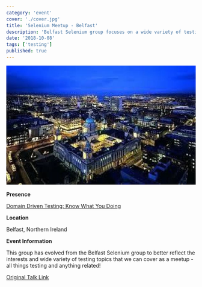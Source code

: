 ```yaml
---
category: 'event'
cover: './cover.jpg'
title: 'Selenium Meetup - Belfast'
description: 'Belfast Selenium group focuses on a wide variety of testing topics.'
date: '2018-10-08'
tags: ['testing']
published: true
---
```

![cover](./cover.jpg)

**Presence**

[Domain Driven Testing: Know What You Doing]()

**Location**

Belfast, Northern Ireland

**Event Information**

This group has evolved from the Belfast Selenium group to better reflect the interests and wide variety of testing topics that we can cover as a meetup - all things testing and anything related!

[Original Talk Link](https://www.meetup.com/belfast-automation-software-testing/events/254846805/)